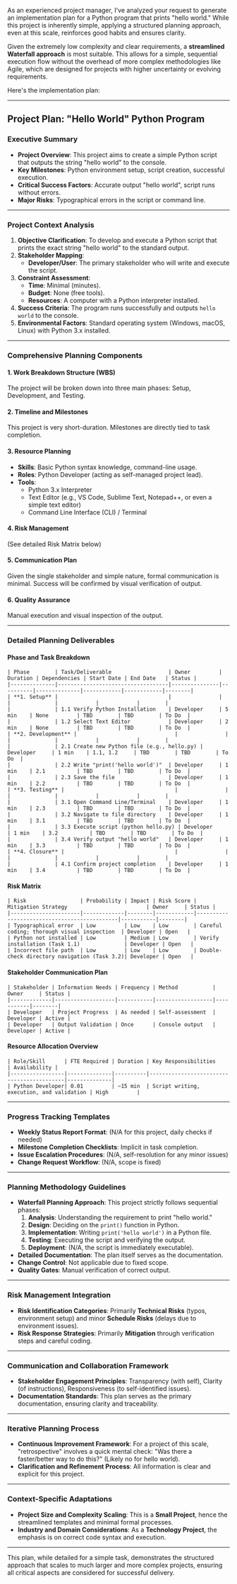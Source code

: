 As an experienced project manager, I've analyzed your request to generate an implementation plan for a Python program that prints "hello world." While this project is inherently simple, applying a structured planning approach, even at this scale, reinforces good habits and ensures clarity.

Given the extremely low complexity and clear requirements, a **streamlined Waterfall approach** is most suitable. This allows for a simple, sequential execution flow without the overhead of more complex methodologies like Agile, which are designed for projects with higher uncertainty or evolving requirements.

Here's the implementation plan:

---

## Project Plan: "Hello World" Python Program

### Executive Summary

*   **Project Overview**: This project aims to create a simple Python script that outputs the string "hello world" to the console.
*   **Key Milestones**: Python environment setup, script creation, successful execution.
*   **Critical Success Factors**: Accurate output "hello world", script runs without errors.
*   **Major Risks**: Typographical errors in the script or command line.

---

### Project Context Analysis

1.  **Objective Clarification**: To develop and execute a Python script that prints the exact string "hello world" to the standard output.
2.  **Stakeholder Mapping**:
    *   **Developer/User**: The primary stakeholder who will write and execute the script.
3.  **Constraint Assessment**:
    *   **Time**: Minimal (minutes).
    *   **Budget**: None (free tools).
    *   **Resources**: A computer with a Python interpreter installed.
4.  **Success Criteria**: The program runs successfully and outputs `hello world` to the console.
5.  **Environmental Factors**: Standard operating system (Windows, macOS, Linux) with Python 3.x installed.

---

### Comprehensive Planning Components

#### 1. Work Breakdown Structure (WBS)

The project will be broken down into three main phases: Setup, Development, and Testing.

#### 2. Timeline and Milestones

This project is very short-duration. Milestones are directly tied to task completion.

#### 3. Resource Planning

*   **Skills**: Basic Python syntax knowledge, command-line usage.
*   **Roles**: Python Developer (acting as self-managed project lead).
*   **Tools**:
    *   Python 3.x Interpreter
    *   Text Editor (e.g., VS Code, Sublime Text, Notepad++, or even a simple text editor)
    *   Command Line Interface (CLI) / Terminal

#### 4. Risk Management

(See detailed Risk Matrix below)

#### 5. Communication Plan

Given the single stakeholder and simple nature, formal communication is minimal. Success will be confirmed by visual verification of output.

#### 6. Quality Assurance

Manual execution and visual inspection of the output.

---

### Detailed Planning Deliverables

#### Phase and Task Breakdown

```
| Phase        | Task/Deliverable                  | Owner         | Duration | Dependencies | Start Date | End Date   | Status |
|--------------|-----------------------------------|---------------|----------|--------------|------------|------------|--------|
| **1. Setup** |                                   |               |          |              |            |            |        |
|              | 1.1 Verify Python Installation    | Developer     | 5 min    | None         | TBD        | TBD        | To Do  |
|              | 1.2 Select Text Editor            | Developer     | 2 min    | None         | TBD        | TBD        | To Do  |
| **2. Development** |                               |               |          |              |            |            |        |
|              | 2.1 Create new Python file (e.g., hello.py) | Developer     | 1 min    | 1.1, 1.2     | TBD        | TBD        | To Do  |
|              | 2.2 Write "print('hello world')"  | Developer     | 1 min    | 2.1          | TBD        | TBD        | To Do  |
|              | 2.3 Save the file                 | Developer     | 1 min    | 2.2          | TBD        | TBD        | To Do  |
| **3. Testing** |                                   |               |          |              |            |            |        |
|              | 3.1 Open Command Line/Terminal    | Developer     | 1 min    | 2.3          | TBD        | TBD        | To Do  |
|              | 3.2 Navigate to file directory    | Developer     | 1 min    | 3.1          | TBD        | TBD        | To Do  |
|              | 3.3 Execute script (python hello.py) | Developer     | 1 min    | 3.2          | TBD        | TBD        | To Do  |
|              | 3.4 Verify output "hello world"   | Developer     | 1 min    | 3.3          | TBD        | TBD        | To Do  |
| **4. Closure** |                                   |               |          |              |            |            |        |
|              | 4.1 Confirm project completion    | Developer     | 1 min    | 3.4          | TBD        | TBD        | To Do  |
```

#### Risk Matrix

```
| Risk                 | Probability | Impact | Risk Score | Mitigation Strategy                         | Owner     | Status |
|----------------------|-------------|--------|------------|---------------------------------------------|-----------|--------|
| Typographical error  | Low         | Low    | Low        | Careful coding; thorough visual inspection  | Developer | Open   |
| Python not installed | Low         | Medium | Low        | Verify installation (Task 1.1)              | Developer | Open   |
| Incorrect file path  | Low         | Low    | Low        | Double-check directory navigation (Task 3.2)| Developer | Open   |
```

#### Stakeholder Communication Plan

```
| Stakeholder | Information Needs | Frequency | Method           | Owner     | Status |
|-------------|-------------------|-----------|------------------|-----------|--------|
| Developer   | Project Progress  | As needed | Self-assessment  | Developer | Active |
| Developer   | Output Validation | Once      | Console output   | Developer | Active |
```

#### Resource Allocation Overview

```
| Role/Skill      | FTE Required | Duration | Key Responsibilities                      | Availability |
|-----------------|--------------|----------|-------------------------------------------|--------------|
| Python Developer| 0.01         | ~15 min  | Script writing, execution, and validation | High         |
```

---

### Progress Tracking Templates

*   **Weekly Status Report Format**: (N/A for this project, daily checks if needed)
*   **Milestone Completion Checklists**: Implicit in task completion.
*   **Issue Escalation Procedures**: (N/A, self-resolution for any minor issues)
*   **Change Request Workflow**: (N/A, scope is fixed)

---

### Planning Methodology Guidelines

*   **Waterfall Planning Approach**: This project strictly follows sequential phases:
    1.  **Analysis**: Understanding the requirement to print "hello world."
    2.  **Design**: Deciding on the `print()` function in Python.
    3.  **Implementation**: Writing `print('hello world')` in a Python file.
    4.  **Testing**: Executing the script and verifying the output.
    5.  **Deployment**: (N/A, the script is immediately executable).
*   **Detailed Documentation**: The plan itself serves as the documentation.
*   **Change Control**: Not applicable due to fixed scope.
*   **Quality Gates**: Manual verification of correct output.

---

### Risk Management Integration

*   **Risk Identification Categories**: Primarily **Technical Risks** (typos, environment setup) and minor **Schedule Risks** (delays due to environment issues).
*   **Risk Response Strategies**: Primarily **Mitigation** through verification steps and careful coding.

---

### Communication and Collaboration Framework

*   **Stakeholder Engagement Principles**: Transparency (with self), Clarity (of instructions), Responsiveness (to self-identified issues).
*   **Documentation Standards**: This plan serves as the primary documentation, ensuring clarity and traceability.

---

### Iterative Planning Process

*   **Continuous Improvement Framework**: For a project of this scale, "retrospective" involves a quick mental check: "Was there a faster/better way to do this?" (Likely no for hello world).
*   **Clarification and Refinement Process**: All information is clear and explicit for this project.

---

### Context-Specific Adaptations

*   **Project Size and Complexity Scaling**: This is a **Small Project**, hence the streamlined templates and minimal formal processes.
*   **Industry and Domain Considerations**: As a **Technology Project**, the emphasis is on correct code syntax and execution.

---

This plan, while detailed for a simple task, demonstrates the structured approach that scales to much larger and more complex projects, ensuring all critical aspects are considered for successful delivery.
